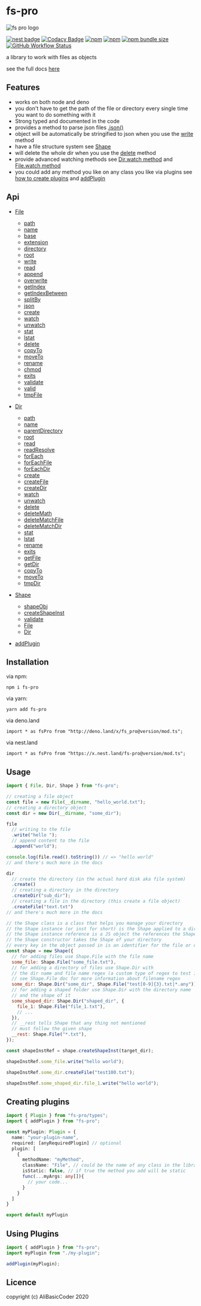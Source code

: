 # fs-pro

![fs pro logo](https://github.com/AliBasicCoder/fs-pro/blob/master/fsProNewLogo.svg?raw=true)

[![nest badge](https://nest.land/badge-large.svg)](https://nest.land/package/fs-pro)
[![Codacy Badge](https://api.codacy.com/project/badge/Grade/10435d4146374b0c834b6b1afe60d0b3)](https://app.codacy.com/manual/AliBasicCoder/fs-pro?utm_source=github.com&utm_medium=referral&utm_content=AliBasicCoder/fs-pro&utm_campaign=Badge_Grade_Dashboard)
[![npm](https://img.shields.io/npm/v/fs-pro)](https://npmjs.com/package/fs-pro)
[![npm](https://img.shields.io/npm/dm/fs-pro)](https://npmjs.com/package/fs-pro)
[![npm bundle size](https://img.shields.io/bundlephobia/minzip/fs-pro)](https://npmjs.com/package/fs-pro)
[![GitHub Workflow Status](https://img.shields.io/github/workflow/status/AliBasicCoder/fs-pro/Node.js%20CI)](https://github.com/AliBasicCoder/fs-pro/actions?query=workflow%3A%22Node.js+CI%22)

a library to work with files as objects

see the full docs [here](https://fs-pro-docs.herokuapp.com/)

## Features

- works on both node and deno
- you don't have to get the path of the file or directory every single time you want to do something with it
- Strong typed and documented in the code
- provides a method to parse json files [.json\(\)](https://fs-pro-docs.herokuapp.com/classes/_src_file_.file.html#json)
- object will be automatically be stringified to json when you use the [write](https://fs-pro-docs.herokuapp.com/classes/_src_file_.file.html#write) method
- have a file structure system see [Shape](https://fs-pro-docs.herokuapp.com/classes/_src_shape.shape.html)
- will delete the whole dir when you use the [delete](https://fs-pro-docs.herokuapp.com/classes/_src_dir_.dir.html#delete) method
- provide advanced watching methods see [Dir.watch method](https://fs-pro-docs.herokuapp.com/classes/_src_dir_.dir.html#watch) and [File.watch method](https://fs-pro-docs.herokuapp.com/classes/_src_file_.file.html#watch)
- you could add any method you like on any class you like via plugins see [how to create plugins](#creating%20plugins) and [addPlugin](https://fs-pro-docs.herokuapp.com/modules/_src_pluginadder_.html#addplugin)

## Api

- [File](https://fs-pro-docs.herokuapp.com/classes/_src_file_.file.html)

  - [path](https://fs-pro-docs.herokuapp.com/classes/_src_file_.file.html#path)
  - [name](https://fs-pro-docs.herokuapp.com/classes/_src_file_.file.html#name)
  - [base](https://fs-pro-docs.herokuapp.com/classes/_src_file_.file.html#base)
  - [extension](https://fs-pro-docs.herokuapp.com/classes/_src_file_.file.html#extension)
  - [directory](https://fs-pro-docs.herokuapp.com/classes/_src_file_.file.html#directory)
  - [root](https://fs-pro-docs.herokuapp.com/classes/_src_file_.file.html#root)
  - [write](https://fs-pro-docs.herokuapp.com/classes/_src_file_.file.html#write)
  - [read](https://fs-pro-docs.herokuapp.com/classes/_src_file_.file.html#read)
  - [append](https://fs-pro-docs.herokuapp.com/classes/_src_file_.file.html#append)
  - [overwrite](https://fs-pro-docs.herokuapp.com/classes/_src_file_.file.html#overwrite)
  - [getIndex](https://fs-pro-docs.herokuapp.com/classes/_src_file_.file.html#getindex)
  - [getIndexBetween](https://fs-pro-docs.herokuapp.com/classes/_src_file_.file.html#getindexbetween)
  - [splitBy](https://fs-pro-docs.herokuapp.com/classes/_src_file_.file.html#splitby)
  - [json](https://fs-pro-docs.herokuapp.com/classes/_src_file_.file.html#json)
  - [create](https://fs-pro-docs.herokuapp.com/classes/_src_file_.file.html#create)
  - [watch](https://fs-pro-docs.herokuapp.com/classes/_src_file_.file.html#watch)
  - [unwatch](https://fs-pro-docs.herokuapp.com/classes/_src_file_.file.html#unwatch)
  - [stat](https://fs-pro-docs.herokuapp.com/classes/_src_file_.file.html#stat)
  - [lstat](https://fs-pro-docs.herokuapp.com/classes/_src_file_.file.html#lstat)
  - [delete](https://fs-pro-docs.herokuapp.com/classes/_src_file_.file.html#delete)
  - [copyTo](https://fs-pro-docs.herokuapp.com/classes/_src_file_.file.html#copyto)
  - [moveTo](https://fs-pro-docs.herokuapp.com/classes/_src_file_.file.html#moveto)
  - [rename](https://fs-pro-docs.herokuapp.com/classes/_src_file_.file.html#rename)
  - [chmod](https://fs-pro-docs.herokuapp.com/classes/_src_file_.file.html#chmod)
  - [exits](https://fs-pro-docs.herokuapp.com/classes/_src_file_.file.html#exits)
  - [validate](https://fs-pro-docs.herokuapp.com/classes/_src_file_.file.html#validate)
  - [valid](https://fs-pro-docs.herokuapp.com/classes/_src_file_.file.html#valid)
  - [tmpFile](https://fs-pro-docs.herokuapp.com/classes/_src_file_.file.html#tmpfile)

- [Dir](https://fs-pro-docs.herokuapp.com/classes/_src_dir_.dir.html)

  - [path](https://fs-pro-docs.herokuapp.com/classes/_src_dir_.dir.html#path)
  - [name](https://fs-pro-docs.herokuapp.com/classes/_src_dir_.dir.html#name)
  - [parentDirectory](https://fs-pro-docs.herokuapp.com/classes/_src_dir_.dir.html#parentdirectory)
  - [root](https://fs-pro-docs.herokuapp.com/classes/_src_dir_.dir.html#root)
  - [read](https://fs-pro-docs.herokuapp.com/classes/_src_dir_.dir.html#read)
  - [readResolve](https://fs-pro-docs.herokuapp.com/classes/_src_dir_.dir.html#readresolve)
  - [forEach](https://fs-pro-docs.herokuapp.com/classes/_src_dir_.dir.html#foreach)
  - [forEachFile](https://fs-pro-docs.herokuapp.com/classes/_src_dir_.dir.html#foreachfile)
  - [forEachDir](https://fs-pro-docs.herokuapp.com/classes/_src_dir_.dir.html#foreachdir)
  - [create](https://fs-pro-docs.herokuapp.com/classes/_src_dir_.dir.html#create)
  - [createFile](https://fs-pro-docs.herokuapp.com/classes/_src_dir_.dir.html#createfile)
  - [createDir](https://fs-pro-docs.herokuapp.com/classes/_src_dir_.dir.html#createdir)
  - [watch](https://fs-pro-docs.herokuapp.com/classes/_src_dir_.dir.html#watch)
  - [unwatch](https://fs-pro-docs.herokuapp.com/classes/_src_dir_.dir.html#unwatch)
  - [delete](https://fs-pro-docs.herokuapp.com/classes/_src_dir_.dir.html#delete)
  - [deleteMath](https://fs-pro-docs.herokuapp.com/classes/_src_dir_.dir.html#deletemath)
  - [deleteMatchFile](https://fs-pro-docs.herokuapp.com/classes/_src_dir_.dir.html#deletematchfile)
  - [deleteMatchDir](https://fs-pro-docs.herokuapp.com/classes/_src_dir_.dir.html#deletematchdir)
  - [stat](https://fs-pro-docs.herokuapp.com/classes/_src_dir_.dir.html#stat)
  - [lstat](https://fs-pro-docs.herokuapp.com/classes/_src_dir_.dir.html#lstat)
  - [rename](https://fs-pro-docs.herokuapp.com/classes/_src_dir_.dir.html#rename)
  - [exits](https://fs-pro-docs.herokuapp.com/classes/_src_dir_.dir.html#exits)
  - [getFile](https://fs-pro-docs.herokuapp.com/classes/_src_dir_.dir.html#getfile)
  - [getDir](https://fs-pro-docs.herokuapp.com/classes/_src_dir_.dir.html#getdir)
  - [copyTo](https://fs-pro-docs.herokuapp.com/classes/_src_dir_.dir.html#copyto)
  - [moveTo](https://fs-pro-docs.herokuapp.com/classes/_src_dir_.dir.html#moveto)
  - [tmpDir](https://fs-pro-docs.herokuapp.com/classes/_src_dir_.dir.html#tmpdir)

- [Shape](https://fs-pro-docs.herokuapp.com/classes/_src_shape.shape.html)

  - [shapeObj](https://fs-pro-docs.herokuapp.com/classes/_src_shape.shape.html#shapeobj)
  - [createShapeInst](https://fs-pro-docs.herokuapp.com/classes/_src_shape.shape.html#createshapeinst)
  - [validate](https://fs-pro-docs.herokuapp.com/classes/_src_shape.shape.html#validate)
  - [File](https://fs-pro-docs.herokuapp.com/classes/_src_shape.shape.html#file)
  - [Dir](https://fs-pro-docs.herokuapp.com/classes/_src_shape.shape.html#dir)

- [addPlugin](https://fs-pro-docs.herokuapp.com/modules/_src_pluginadder_.html#addplugin)

## Installation

via npm:

```
npm i fs-pro
```

via yarn:

```
yarn add fs-pro
```

via deno.land

```
import * as fsPro from "http://deno.land/x/fs_pro@version/mod.ts";
```

via nest.land

```
import * as fsPro from "https://x.nest.land/fs-pro@version/mod.ts";
```

## Usage

```js
import { File, Dir, Shape } from "fs-pro";

// creating a file object
const file = new File(__dirname, "hello_world.txt");
// creating a directory object
const dir = new Dir(__dirname, "some_dir");

file
  // writing to the file
  .write("hello ");
  // append content to the file
  .append("world");

console.log(file.read().toString()) // => "hello world"
// and there's much more in the docs

dir
  // create the directory (in the actual hard disk aka file system)
  .create()
  // creating a directory in the directory
  .createDir("sub_dir");
  // creating a file in the directory (this create a file object)
  .createFile("text.txt")
// and there's much more in the docs

// the Shape class is a class that helps you manage your directory
// the Shape instance (or inst for short) is the Shape applied to a directory
// the Shape instance reference is a JS object the references the Shape instance
// the Shape constructor takes the Shape of your directory
// every key in the object passed in is an identifier for the file or dir
const shape = new Shape({
  // for adding files use Shape.File with the file name
  some_file: Shape.File("some_file.txt"),
  // for adding a directory of files use Shape.Dir with
  // the dir name and file name regex (a custom type of regex to test if the filename matches it)
  // see Shape.File doc for more information about filename regex
  some_dir: Shape.Dir("some_dir", Shape.File("test[0-9]{3}.txt|*.any")),
  // for adding a shaped folder use Shape.Dir with the directory name
  // and the shape of it
  some_shaped_dir: Shape.Dir("shaped_dir", {
    file_1: Shape.File("file_1.txt"),
    // ...
  }),
  // __rest tells Shape that any thing not mentioned
  // must follow the given shape
  __rest: Shape.File("*.txt"),
});

const shapeInstRef = shape.createShapeInst(target_dir);

shapeInstRef.some_file.write("hello world");

shapeInstRef.some_dir.createFile("test100.txt");

shapeInstRef.some_shaped_dir.file_1.write("hello world");

```

## Creating plugins

```ts
import { Plugin } from "fs-pro/types";
import { addPlugin } from "fs-pro";

const myPlugin: Plugin = {
  name: "your-plugin-name",
  required: [anyRequiredPlugin] // optional
  plugin: [
    {
      methodName: "myMethod",
      className: "File", // could be the name of any class in the library (File or Dir or Shape)
      isStatic: false, // if true the method you add will be static
      func(...myArgs: any[]){
        // your code...
      }
    }
  ]
}

export default myPlugin
```

## Using Plugins

```ts
import { addPlugin } from "fs-pro";
import myPlugin from "./my-plugin";

addPlugin(myPlugin);
```

<!--
first you will need at a folder like this one

```
|
|__ index.ts (optional but recommend)
|__ index.d.ts
|__ package.json
```

in the index.ts

```ts
import { Plugin } from "fs-pro/types";

const myPlugin: Plugin = {
  name: "your-plugin-name",
  required: [anyRequiredPlugin] // optional
  plugin: [
    {
      methodName: "myMethod",
      className: "File", // could be the name of any class in the library (File or Dir or Shape)
      isStatic: false, // if true the method you add will be static
      func(...myArgs: any[]){
        // your code...
      }
    }
  ]
}

export default myPlugin

```

in index.d.ts

```ts
import * as fsPro from "fs-pro";

declare global {
  namespace fsPro {
    interface File /* or any class you to add methods to */ {
      myMethod(...myArgs: any[]): any;
    }
  }
}

declare module "my-plugin" {
  import { Plugin } from "fs-pro/types";

  const xmlPlugin: Plugin;

  export default xmlPlugin;
}
```

## Using Plugins

```ts
import { addPlugin } from "fs-pro";
import myPlugin from "my-plugin";

addPlugin(myPlugin);
``` -->

## Licence

copyright (c) AliBasicCoder 2020
